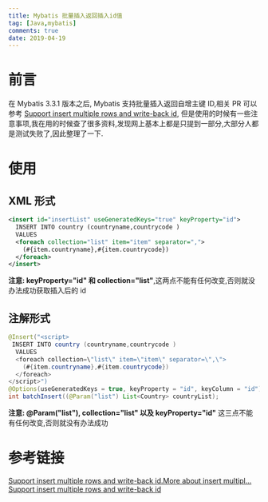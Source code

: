 ```yaml
---
title: Mybatis 批量插入返回插入id值
tag: [Java,mybatis]
comments: true
date: 2019-04-19
---
```





# 前言

在 Mybatis 3.3.1 版本之后, Mybatis 支持批量插入返回自增主键 ID,相关 PR 可以参考 [
Support insert multiple rows and write-back id](https://github.com/mybatis/mybatis-3/pull/547), 但是使用的时候有一些注意事项,我在用的时候查了很多资料,发现网上基本上都是只提到一部分,大部分人都是测试失败了,因此整理了一下.

# 使用

## XML 形式

```xml
<insert id="insertList" useGeneratedKeys="true" keyProperty="id">
  INSERT INTO country (countryname,countrycode )
  VALUES
  <foreach collection="list" item="item" separator=",">
    (#{item.countryname},#{item.countrycode})
  </foreach>
</insert>
```

**注意: keyProperty="id" 和 collection="list"**,这两点不能有任何改变,否则就没办法成功获取插入后的 id

## 注解形式

```java
@Insert("<script>
 INSERT INTO country (countryname,countrycode )
  VALUES
  <foreach collection=\"list\" item=\"item\" separator=\",\">
    (#{item.countryname},#{item.countrycode})
  </foreach>
</script>")
@Options(useGeneratedKeys = true, keyProperty = "id", keyColumn = "id")
int batchInsert((@Param("list") List<Country> countryList);
```

**注意: @Param("list"), collection="list" 以及 keyProperty="id"** 这三点不能有任何改变,否则就没有办法成功

# 参考链接

[Support insert multiple rows and write-back id.More about insert multipl...](https://github.com/mybatis/mybatis-3/pull/350)
[Support insert multiple rows and write-back id](https://github.com/mybatis/mybatis-3/pull/547)